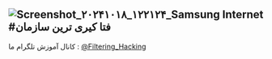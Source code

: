 ![Screenshot_۲۰۲۴۱۰۱۸_۱۲۲۱۲۴_Samsung Internet](https://github.com/user-attachments/assets/05cf16b8-b5ee-435e-9097-fb4bb2c5e5f6)
#فتا کیری ترین سازمان
-------
کانال آموزش تلگرام ما :
[@Filtering_Hacking](https://t.me/Filtering_Hacking)
